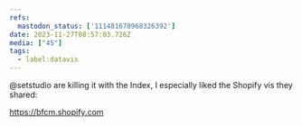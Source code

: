 ```yaml
---
refs:
  mastodon_status: ['111481678968326392']
date: 2023-11-27T08:57:03.726Z
media: ["45"]
tags:
  - label:datavis
---
```


@setstudio are killing it with the Index, I especially liked the Shopify vis they shared:

https://bfcm.shopify.com
